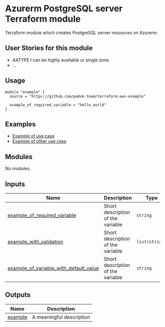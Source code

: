 # Azurerm PostgreSQL server Terraform module

Terraform module which creates PostgreSQL server resources on Azurerm.

## User Stories for this module

- AATYPE I can be highly available or single zone
- ...

## Usage

```hcl
module "example" {
  source = "https://github.com/padok-team/terraform-aws-example"

  example_of_required_variable = "hello_world"
}
```

## Examples

- [Example of use case](examples/example_of_use_case/main.tf)
- [Example of other use case](examples/example_of_other_use_case/main.tf)

<!-- BEGIN_TF_DOCS -->
## Modules

No modules.

## Inputs

| Name                                                                                                                                                           | Description                       | Type           | Default           | Required |
| -------------------------------------------------------------------------------------------------------------------------------------------------------------- | --------------------------------- | -------------- | ----------------- | :------: |
| <a name="input_example_of_required_variable"></a> [example\_of\_required\_variable](#input\_example\_of\_required\_variable)                                   | Short description of the variable | `string`       | n/a               |   yes    |
| <a name="input_example_with_validation"></a> [example\_with\_validation](#input\_example\_with\_validation)                                                    | Short description of the variable | `list(string)` | n/a               |   yes    |
| <a name="input_example_of_variable_with_default_value"></a> [example\_of\_variable\_with\_default\_value](#input\_example\_of\_variable\_with\_default\_value) | Short description of the variable | `string`       | `"default_value"` |    no    |

## Outputs

| Name                                                      | Description              |
| --------------------------------------------------------- | ------------------------ |
| <a name="output_example"></a> [example](#output\_example) | A meaningful description |
<!-- END_TF_DOCS -->
